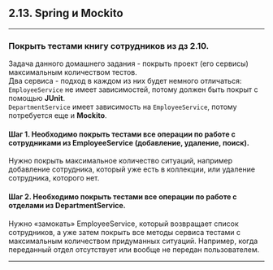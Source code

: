 ## 2.13. Spring и Mockito
***
### Покрыть тестами книгу сотрудников из дз 2.10.
Задача данного домашнего задания - покрыть проект (его сервисы) максимальным количеством тестов.   
Два сервиса - подход в каждом из них будет немного отличаться:   
`EmployeeService` не имеет зависимостей, потому должен быть покрыт с помощью **JUnit**.   
`DepartmentService` имеет зависимость на `EmployeeService`, потому потребуется еще и **Mockito**.   
#### Шаг 1. Необходимо покрыть тестами все операции по работе с сотрудниками из EmployeeService (добавление, удаление, поиск).   
Нужно покрыть максимальное количество ситуаций, например добавление сотрудника, который уже есть в коллекции, или удаление сотрудника, которого нет.
#### Шаг 2. Необходимо покрыть тестами все операции по работе с отделами из DepartmentService.
Нужно «замокать» EmployeeService, который возвращает список сотрудников, а уже затем покрыть все методы сервиса тестами с максимальным количеством придуманных ситуаций. Например, когда переданный отдел отсутствует или вообще не передан пользователем.
***